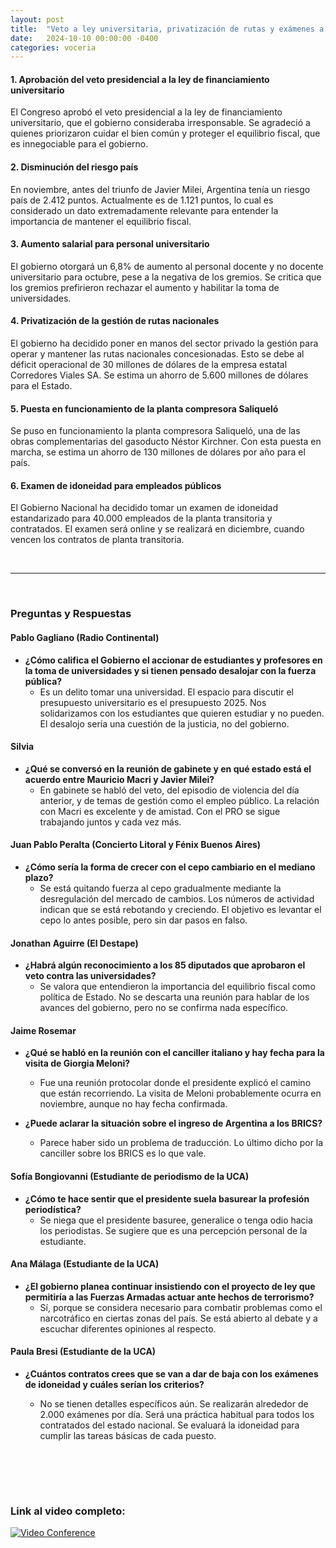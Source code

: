 ```yaml
---
layout: post
title:  "Veto a ley universitaria, privatización de rutas y exámenes a empleados públicos: medidas del gobierno para mantener el equilibrio fiscal"
date:   2024-10-10 00:00:00 -0400
categories: voceria
---
```



    
#### 1. Aprobación del veto presidencial a la ley de financiamiento universitario
El Congreso aprobó el veto presidencial a la ley de financiamiento universitario, que el gobierno consideraba irresponsable. Se agradeció a quienes priorizaron cuidar el bien común y proteger el equilibrio fiscal, que es innegociable para el gobierno.

#### 2. Disminución del riesgo país
En noviembre, antes del triunfo de Javier Milei, Argentina tenía un riesgo país de 2.412 puntos. Actualmente es de 1.121 puntos, lo cual es considerado un dato extremadamente relevante para entender la importancia de mantener el equilibrio fiscal.

#### 3. Aumento salarial para personal universitario
El gobierno otorgará un 6,8% de aumento al personal docente y no docente universitario para octubre, pese a la negativa de los gremios. Se critica que los gremios prefirieron rechazar el aumento y habilitar la toma de universidades.

#### 4. Privatización de la gestión de rutas nacionales
El gobierno ha decidido poner en manos del sector privado la gestión para operar y mantener las rutas nacionales concesionadas. Esto se debe al déficit operacional de 30 millones de dólares de la empresa estatal Corredores Viales SA. Se estima un ahorro de 5.600 millones de dólares para el Estado.

#### 5. Puesta en funcionamiento de la planta compresora Saliqueló
Se puso en funcionamiento la planta compresora Saliqueló, una de las obras complementarias del gasoducto Néstor Kirchner. Con esta puesta en marcha, se estima un ahorro de 130 millones de dólares por año para el país.

#### 6. Examen de idoneidad para empleados públicos
El Gobierno Nacional ha decidido tomar un examen de idoneidad estandarizado para 40.000 empleados de la planta transitoria y contratados. El examen será online y se realizará en diciembre, cuando vencen los contratos de planta transitoria.

    
<br/>

---

<br/>

### Preguntas y Respuestas


    
#### Pablo Gagliano (Radio Continental)

* **¿Cómo califica el Gobierno el accionar de estudiantes y profesores en la toma de universidades y si tienen pensado desalojar con la fuerza pública?**
  - Es un delito tomar una universidad. El espacio para discutir el presupuesto universitario es el presupuesto 2025. Nos solidarizamos con los estudiantes que quieren estudiar y no pueden. El desalojo sería una cuestión de la justicia, no del gobierno.


#### Silvia 

* **¿Qué se conversó en la reunión de gabinete y en qué estado está el acuerdo entre Mauricio Macri y Javier Milei?**
  - En gabinete se habló del veto, del episodio de violencia del día anterior, y de temas de gestión como el empleo público. La relación con Macri es excelente y de amistad. Con el PRO se sigue trabajando juntos y cada vez más.


#### Juan Pablo Peralta (Concierto Litoral y Fénix Buenos Aires)

* **¿Cómo sería la forma de crecer con el cepo cambiario en el mediano plazo?**
  - Se está quitando fuerza al cepo gradualmente mediante la desregulación del mercado de cambios. Los números de actividad indican que se está rebotando y creciendo. El objetivo es levantar el cepo lo antes posible, pero sin dar pasos en falso.


#### Jonathan Aguirre (El Destape)

* **¿Habrá algún reconocimiento a los 85 diputados que aprobaron el veto contra las universidades?**
  - Se valora que entendieron la importancia del equilibrio fiscal como política de Estado. No se descarta una reunión para hablar de los avances del gobierno, pero no se confirma nada específico.


#### Jaime Rosemar 

* **¿Qué se habló en la reunión con el canciller italiano y hay fecha para la visita de Giorgia Meloni?**
  - Fue una reunión protocolar donde el presidente explicó el camino que están recorriendo. La visita de Meloni probablemente ocurra en noviembre, aunque no hay fecha confirmada.

* **¿Puede aclarar la situación sobre el ingreso de Argentina a los BRICS?**
  - Parece haber sido un problema de traducción. Lo último dicho por la canciller sobre los BRICS es lo que vale.


#### Sofía Bongiovanni (Estudiante de periodismo de la UCA)

* **¿Cómo te hace sentir que el presidente suela basurear la profesión periodística?**
  - Se niega que el presidente basuree, generalice o tenga odio hacia los periodistas. Se sugiere que es una percepción personal de la estudiante.


#### Ana Málaga (Estudiante de la UCA)

* **¿El gobierno planea continuar insistiendo con el proyecto de ley que permitiría a las Fuerzas Armadas actuar ante hechos de terrorismo?**
  - Sí, porque se considera necesario para combatir problemas como el narcotráfico en ciertas zonas del país. Se está abierto al debate y a escuchar diferentes opiniones al respecto.


#### Paula Bresi (Estudiante de la UCA)

* **¿Cuántos contratos crees que se van a dar de baja con los exámenes de idoneidad y cuáles serían los criterios?**
  - No se tienen detalles específicos aún. Se realizarán alrededor de 2.000 exámenes por día. Será una práctica habitual para todos los contratados del estado nacional. Se evaluará la idoneidad para cumplir las tareas básicas de cada puesto.


    <br/>
<br/>
<br/>

### Link al video completo:
[![Video Conference](https://img.youtube.com/vi/jvDtZp7Bw1w/0.jpg)](https://www.youtube.com/watch?v=jvDtZp7Bw1w)

    